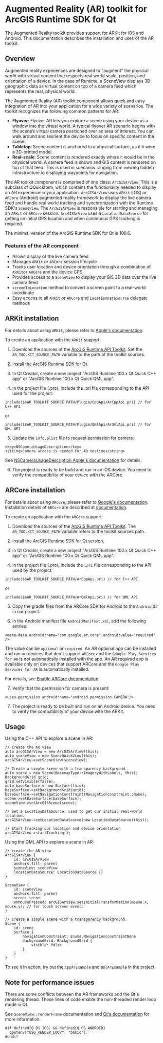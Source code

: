 
# Augmented Reality (AR) toolkit for ArcGIS Runtime SDK for Qt

The Augmented Reality toolkit provides support for ARKit for iOS and Android.
This documentation describes the installation and uses of the AR toolkit.

## Overview

Augmented reality experiences are designed to "augment" the physical world with virtual content that
respects real world scale, position, and orientation of a device. In the case of Runtime, a SceneView
displays 3D geographic data as virtual content on top of a camera feed which represents the real, physical
world.

The Augmented Reality (AR) toolkit component allows quick and easy integration of AR into your application
for a wide variety of scenarios. The toolkit recognizes the following common patterns for AR:

- **Flyover**: Flyover AR lets you explore a scene using your device as a window into the virtual world.
A typical flyover AR scenario begins with the scene’s virtual camera positioned over an area of interest.
You can walk around and reorient the device to focus on specific content in the scene.
- **Tabletop**: Scene content is anchored to a physical surface, as if it were a 3D-printed model.
- **Real-scale**: Scene content is rendered exactly where it would be in the physical world. A camera feed
is shown and GIS content is rendered on top of that feed. This is used in scenarios ranging from viewing
hidden infrastructure to displaying waypoints for navigation.

The AR toolkit component is comprised of one class: `ArcGISArView`. This is a subclass of QQuickItem, which
contains the functionality needed to display an AR experience in your application. `ArcGISArView` uses `ARKit` (iOS) or
`ARCore` (Android) augmented reality framework to display the live camera feed and handle real world tracking
and synchronization with the Runtime SDK's `SceneView`. The `ArcGISArView` is responsible for starting and
managing an `ARKit` or `ARCore` session. `ArcGISArView` uses a `LocationDataSource` for getting an initial GPS location
and when continuous GPS tracking is required.

The minimal version of the ArcGIS Runtime SDK for Qt is 100.6.

### Features of the AR component

- Allows display of the live camera feed
- Manages `ARKit` or `ARCore` session lifecycle
- Tracks user location and device orientation through a combination of `ARKit`or `ARCore` and the device GPS
- Provides access to a `SceneView` to display your GIS 3D data over the live camera feed
- `screenToLocation` method to convert a screen point to a real-world coordinate
- Easy access to all `ARKit` or `ARCore` and `LocationDataSource` delegate methods

## ARKit installation

For details about using `ARKit`, please refer to [Apple's documentation](https://developer.apple.com/augmented-reality).

To create an application with the `ARKit` support:

1. Download the sources of the [ArcGIS Runtime API Toolkit](https://github.com/Esri/arcgis-runtime-toolkit-qt).
Set the `AR_TOOLKIT_SOURCE_PATH` variable to the path of the toolkit sources.

2. Install the ArcGIS Runtime SDK for Qt.

3. In Qt Creator, create a new project "ArcGIS Runtime 100.x Qt Quick C++ app" or "ArcGIS Runtime 100.x Qt Quick QML app".

4. In the project file (.pro), include the .pri file corresponding to the API used for the project:

```
include($$AR_TOOLKIT_SOURCE_PATH/Plugin/CppApi/ArCppApi.pri) // for C++ API
```
or
```
include($$AR_TOOLKIT_SOURCE_PATH/Plugin/QmlApi/ArQmlApi.pri) // for QML API
```

5. Update the `Info.plist` file to request permission for camera:

```
<key>NSCameraUsageDescription</key>
<string>Camera access is needed for AR testing</string>
```

See [NSCameraUsageDescription Apple's documentation](https://developer.apple.com/documentation/bundleresources/information_property_list/nscamerausagedescription?language=objc) for details.

6. The project is ready to be build and run in an iOS device. You need to verify the compatibility of your device
with the ARCore.

## ARCore installation

For details about using `ARCore`, please refer to [Google's documentation](https://developers.google.com/ar/).
Installation details of `ARCore` are described at
[documentation](https://developers.google.com/ar/develop/c/enable-arcore).

To create an application with the `ARCore` support:

1. Download the sources of the [ArcGIS Runtime API Toolkit](https://github.com/Esri/arcgis-runtime-toolkit-qt).
The `AR_TOOLKIT_SOURCE_PATH` variable refers to the toolkit sources path.

2. Install the ArcGIS Runtime SDK for Qt version.

3. In Qt Creator, create a new project "ArcGIS Runtime 100.x Qt Quick C++ app" or "ArcGIS Runtime 100.x Qt Quick QML app".

4. In the project file (.pro), include the `.pri` file corresponding to the API used by the project:

```
include($$AR_TOOLKIT_SOURCE_PATH/ArCppApi.pri) // for C++ API
```
or
```
include($$AR_TOOLKIT_SOURCE_PATH/ArQmlApi.pri) // for QML API
```

5. Copy the gradle files from the ARCore SDK for Android to the `Android` dir in our project.

6. In the Android manifest file `AndroidManifest.xml`, add the following entries:

```
<meta-data android:name="com.google.ar.core" android:value="required" />
```

The value can be `optional` or `required`. An AR optional app can be installed and run on devices
that don't support `ARCore` and the `Google Play Services for AR` is not automatically installed
with the app. An AR required app is available only on devices that support ARCore and the
`Google Play Services for AR` is automatically installed.

For details, see [Enable ARCore documentation](https://developers.google.com/ar/develop/java/enable-arcore#manifest).

7. Verify that the permission for camera is present:

```
<uses-permission android:name="android.permission.CAMERA"/>
```

7. The project is ready to be built and run on an Android device. You need to verify the compatibility of your device
with the ARKit.

## Usage

Using the C++ API to explore a scene in AR:

```
// create the AR view
auto arcGISArView = new ArcGISArView(this);
auto sceneView = new SceneQuickView(this);
arcGISArView->setSceneView(sceneView);

// Create a simple scene with a transparency background.
auto scene = new Scene(BasemapType::ImageryWithLabels, this);
BackgroundGrid grid;
grid.setVisible(false);
auto baseSurface = new Surface(this);
baseSurface->setBackgroundGrid(grid);
baseSurface->setNavigationConstraint(NavigationConstraint::None);
scene->setBaseSurface(baseSurface);
sceneView->setArcGISScene(scene);

// Set a LocationDataSource, used to get our initial real-world location.
arcGISArView->setLocationDataSource(new LocationDataSource(this));

// Start tracking our location and device orientation
arcGISArView->startTracking();
```

Using the QML API to explore a scene in AR:

```
// create the AR view
ArcGISArView {
    id: arcGISArView
    anchors.fill: parent
    sceneView: sceneView
    locationDataSource: LocationDataSource {}
}

SceneView {
    id: sceneView
    anchors.fill: parent
    scene: scene
    onMousePressed: arcGISArView.setInitialTransformation(mouse.x, mouse.y); // for touch screen events
}

// Create a simple scene with a transparency background.
Scene {
    id: scene
    Surface {
        navigationConstraint: Enums.NavigationConstraintNone
        backgroundGrid: BackgroundGrid {
            visible: false
        }
    }
}
```

To see it in action, try out the `CppArExample` and `QmlArExample` in the project.

## Note for performance issues

There are some conflicts between the AR frameworks and the Qt's rendering thread.
These lines of code enable the non-threaded render loop mode in Qt.

See `SceneView::renderFrame` documentation and
[Qt's documentation](https://doc.qt.io/qt-5/qtquick-visualcanvas-scenegraph.html#non-threaded-render-loops-basic-and-windows)
for more information.

```
#if defined(Q_OS_IOS) && defined(Q_OS_ANDROID)
  qputenv("QSG_RENDER_LOOP", "basic");
#endif
```
